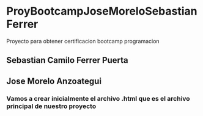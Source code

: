 # ProyBootcampJoseMoreloSebastianFerrer
Proyecto para obtener certificacion  bootcamp programacion
## Sebastian Camilo Ferrer Puerta
## Jose Morelo Anzoategui
### Vamos a crear inicialmente el archivo .html que es el archivo principal de nuestro proyecto

